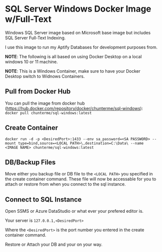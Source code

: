 # SQL Server Windows Docker Image w/Full-Text
Windows SQL Server image based on Microsoft base image but includes SQL Server Full-Text Indexing.

I use this image to run my Aptify Databases for development purposes from.

**NOTE**: The following is all based on using Docker Desktop on a local windows 10 or 11 machine.

**NOTE**: This is a Windows Container, make sure to have your Docker Desktop switch to Widnows Containers.

## Pull from Docker Hub
You can pull the image from docker hub (https://hub.docker.com/repository/docker/chunterme/sql-windows):<br>
`docker pull chunterme/sql-windows:latest`

## Create Container
`docker run -d -p <DesiredPort>:1433 --env sa_password=<SA PASSWORD> --mount type=bind,source=<LOCAL PATH>\,destination=C:\Data\ --name <IMAGE NAME> chunterme/sql-windows:latest`

## DB/Backup Files
Move either you backup file or DB file to the `<LOCAL PATH>` you specified in the create container command. These file will now be accessable for you to attach or restore from when you connect to the sql instance.

## Connect to SQL Instance
Open SSMS or Azure DataStudio or what ever your prefered editor is.

Your server is `127.0.0.1,<DesiredPort>`

Where the `<DesiredPort>` is the port number you entered in the create container command.

Restore or Attach your DB and your on your way.


